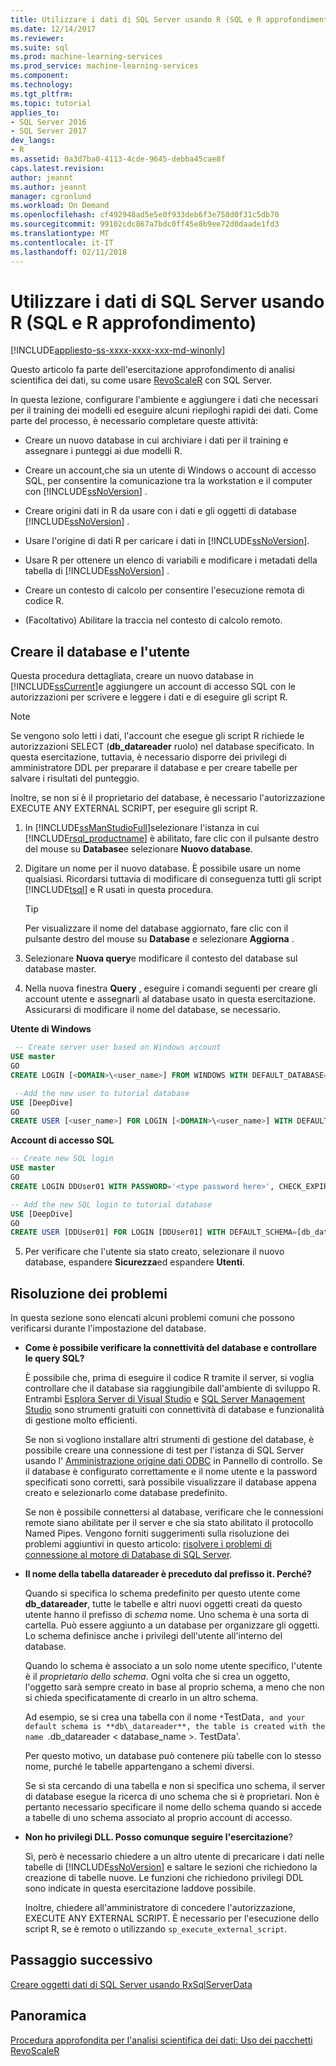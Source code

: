 ```yaml
---
title: Utilizzare i dati di SQL Server usando R (SQL e R approfondimento) | Documenti Microsoft
ms.date: 12/14/2017
ms.reviewer: 
ms.suite: sql
ms.prod: machine-learning-services
ms.prod_service: machine-learning-services
ms.component: 
ms.technology: 
ms.tgt_pltfrm: 
ms.topic: tutorial
applies_to:
- SQL Server 2016
- SQL Server 2017
dev_langs:
- R
ms.assetid: 0a3d7ba0-4113-4cde-9645-debba45cae8f
caps.latest.revision: 
author: jeannt
ms.author: jeannt
manager: cgronlund
ms.workload: On Demand
ms.openlocfilehash: cf492948ad5e5e0f933deb6f3e758d0f31c5db70
ms.sourcegitcommit: 99102cdc867a7bdc0ff45e8b9ee72d0daade1fd3
ms.translationtype: MT
ms.contentlocale: it-IT
ms.lasthandoff: 02/11/2018
---
```

# <a name="work-with-sql-server-data-using-r-sql-and-r-deep-dive"></a>Utilizzare i dati di SQL Server usando R (SQL e R approfondimento)
[!INCLUDE[appliesto-ss-xxxx-xxxx-xxx-md-winonly](../../includes/appliesto-ss-xxxx-xxxx-xxx-md-winonly.md)]

Questo articolo fa parte dell'esercitazione approfondimento di analisi scientifica dei dati, su come usare [RevoScaleR](https://docs.microsoft.com/machine-learning-server/r-reference/revoscaler/revoscaler) con SQL Server.

In questa lezione, configurare l'ambiente e aggiungere i dati che necessari per il training dei modelli ed eseguire alcuni riepiloghi rapidi dei dati. Come parte del processo, è necessario completare queste attività:
  
- Creare un nuovo database in cui archiviare i dati per il training e assegnare i punteggi ai due modelli R.
  
- Creare un account,che sia un utente di Windows o account di accesso SQL, per consentire la comunicazione tra la workstation e il computer con [!INCLUDE[ssNoVersion](../../includes/ssnoversion-md.md)] .
  
- Creare origini dati in R da usare con i dati e gli oggetti di database [!INCLUDE[ssNoVersion](../../includes/ssnoversion-md.md)] .
  
- Usare l'origine di dati R per caricare i dati in [!INCLUDE[ssNoVersion](../../includes/ssnoversion-md.md)].
  
- Usare R per ottenere un elenco di variabili e modificare i metadati della tabella di [!INCLUDE[ssNoVersion](../../includes/ssnoversion-md.md)] .
  
- Creare un contesto di calcolo per consentire l'esecuzione remota di codice R.
  
- (Facoltativo) Abilitare la traccia nel contesto di calcolo remoto.
  
## <a name="create-the-database-and-user"></a>Creare il database e l'utente

Questa procedura dettagliata, creare un nuovo database in [!INCLUDE[ssCurrent](../../includes/sscurrent-md.md)]e aggiungere un account di accesso SQL con le autorizzazioni per scrivere e leggere i dati e di eseguire gli script R.

> [!NOTE]
> Se vengono solo letti i dati, l'account che esegue gli script R richiede le autorizzazioni SELECT (**db_datareader** ruolo) nel database specificato. In questa esercitazione, tuttavia, è necessario disporre dei privilegi di amministratore DDL per preparare il database e per creare tabelle per salvare i risultati del punteggio.
> 
> Inoltre, se non si è il proprietario del database, è necessario l'autorizzazione EXECUTE ANY EXTERNAL SCRIPT, per eseguire gli script R.

1. In [!INCLUDE[ssManStudioFull](../../includes/ssmanstudiofull-md.md)]selezionare l'istanza in cui [!INCLUDE[rsql_productname](../../includes/rsql-productname-md.md)] è abilitato, fare clic con il pulsante destro del mouse su **Database**e selezionare **Nuovo database**.
  
2. Digitare un nome per il nuovo database. È possibile usare un nome qualsiasi. Ricordarsi tuttavia di modificare di conseguenza tutti gli script [!INCLUDE[tsql](../../includes/tsql-md.md)] e R usati in questa procedura.
  
    > [!TIP]
    > Per visualizzare il nome del database aggiornato, fare clic con il pulsante destro del mouse su **Database** e selezionare **Aggiorna** .
  
3. Selezionare **Nuova query**e modificare il contesto del database sul database master.
  
4. Nella nuova finestra **Query** , eseguire i comandi seguenti per creare gli account utente e assegnarli al database usato in questa esercitazione. Assicurarsi di modificare il nome del database, se necessario.
  
**Utente di Windows**
  
```SQL
 -- Create server user based on Windows account
USE master
GO
CREATE LOGIN [<DOMAIN>\<user_name>] FROM WINDOWS WITH DEFAULT_DATABASE=[DeepDive]

 --Add the new user to tutorial database
USE [DeepDive]
GO
CREATE USER [<user_name>] FOR LOGIN [<DOMAIN>\<user_name>] WITH DEFAULT_SCHEMA=[db_datareader]
```

**Account di accesso SQL**

```SQL
-- Create new SQL login
USE master
GO
CREATE LOGIN DDUser01 WITH PASSWORD='<type password here>', CHECK_EXPIRATION=OFF, CHECK_POLICY=OFF;

-- Add the new SQL login to tutorial database
USE [DeepDive]
GO
CREATE USER [DDUser01] FOR LOGIN [DDUser01] WITH DEFAULT_SCHEMA=[db_datareader]
```

5. Per verificare che l'utente sia stato creato, selezionare il nuovo database, espandere **Sicurezza**ed espandere **Utenti**.

## <a name="troubleshooting"></a>Risoluzione dei problemi

In questa sezione sono elencati alcuni problemi comuni che possono verificarsi durante l'impostazione del database.

- **Come è possibile verificare la connettività del database e controllare le query SQL?**
  
    È possibile che, prima di eseguire il codice R tramite il server, si voglia controllare che il database sia raggiungibile dall'ambiente di sviluppo R. Entrambi [Esplora Server di Visual Studio](https://msdn.microsoft.com/library/x603htbk.aspx) e [SQL Server Management Studio](../../ssms/download-sql-server-management-studio-ssms.md) sono strumenti gratuiti con connettività di database e funzionalità di gestione molto efficienti.
  
    Se non si vogliono installare altri strumenti di gestione del database, è possibile creare una connessione di test per l'istanza di SQL Server usando l' [Amministrazione origine dati ODBC](https://msdn.microsoft.com/library/ms714024.aspx) in Pannello di controllo. Se il database è configurato correttamente e il nome utente e la password specificati sono corretti, sarà possibile visualizzare il database appena creato e selezionarlo come database predefinito.
  
    Se non è possibile connettersi al database, verificare che le connessioni remote siano abilitate per il server e che sia stato abilitato il protocollo Named Pipes. Vengono forniti suggerimenti sulla risoluzione dei problemi aggiuntivi in questo articolo: [risolvere i problemi di connessione al motore di Database di SQL Server](https://docs.microsoft.com/sql/database-engine/configure-windows/troubleshoot-connecting-to-the-sql-server-database-engine).
  
- **Il nome della tabella datareader è preceduto dal prefisso it. Perché?**
  
    Quando si specifica lo schema predefinito per questo utente come **db_datareader**, tutte le tabelle e altri nuovi oggetti creati da questo utente hanno il prefisso di *schema* nome. Uno schema è una sorta di cartella. Può essere aggiunto a un database per organizzare gli oggetti. Lo schema definisce anche i privilegi dell'utente all'interno del database.
  
    Quando lo schema è associato a un solo nome utente specifico, l'utente è il _proprietario dello schema_. Ogni volta che si crea un oggetto, l'oggetto sarà sempre creato in base al proprio schema, a meno che non si chieda specificatamente di crearlo in un altro schema.
  
    Ad esempio, se si crea una tabella con il nome `*`TestData`, and your default schema is **db\_datareader**, the table is created with the name `.db_datareader < database_name >. TestData'.
  
    Per questo motivo, un database può contenere più tabelle con lo stesso nome, purché le tabelle appartengano a schemi diversi.
   
    Se si sta cercando di una tabella e non si specifica uno schema, il server di database esegue la ricerca di uno schema che si è proprietari. Non è pertanto necessario specificare il nome dello schema quando si accede a tabelle di uno schema associato al proprio account di accesso.
  
- **Non ho privilegi DLL. Posso comunque seguire l'esercitazione**?
  
    Sì, però è necessario chiedere a un altro utente di precaricare i dati nelle tabelle di [!INCLUDE[ssNoVersion](../../includes/ssnoversion-md.md)] e saltare le sezioni che richiedono la creazione di tabelle nuove. Le funzioni che richiedono privilegi DDL sono indicate in questa esercitazione laddove possibile.

    Inoltre, chiedere all'amministratore di concedere l'autorizzazione, EXECUTE ANY EXTERNAL SCRIPT. È necessario per l'esecuzione dello script R, se è remoto o utilizzando `sp_execute_external_script`.

## <a name="next-step"></a>Passaggio successivo

[Creare oggetti dati di SQL Server usando RxSqlServerData](../../advanced-analytics/tutorials/deepdive-create-sql-server-data-objects-using-rxsqlserverdata.md)

## <a name="overview"></a>Panoramica

[Procedura approfondita per l'analisi scientifica dei dati: Uso dei pacchetti RevoScaleR](../../advanced-analytics/tutorials/deepdive-data-science-deep-dive-using-the-revoscaler-packages.md)



